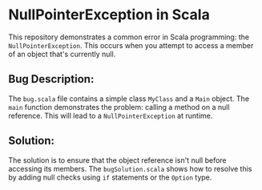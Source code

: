 # NullPointerException in Scala

This repository demonstrates a common error in Scala programming: the `NullPointerException`.  This occurs when you attempt to access a member of an object that's currently null.

## Bug Description:
The `bug.scala` file contains a simple class `MyClass` and a `Main` object. The `main` function demonstrates the problem: calling a method on a null reference. This will lead to a `NullPointerException` at runtime.

## Solution:
The solution is to ensure that the object reference isn't null before accessing its members. The `bugSolution.scala` shows how to resolve this by adding null checks using `if` statements or the `Option` type.